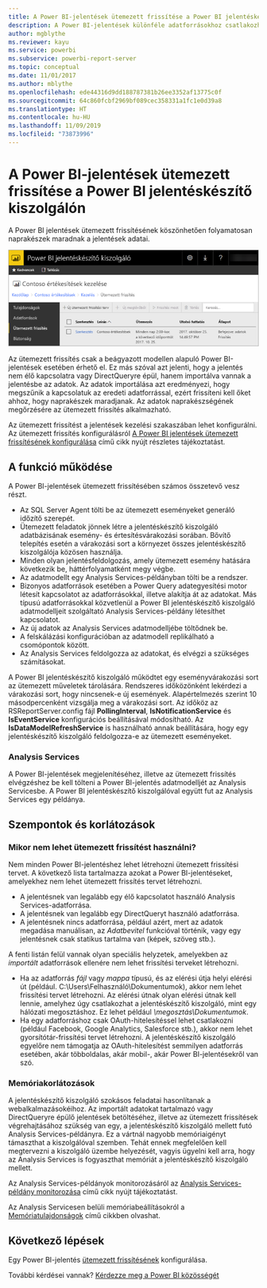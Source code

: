 ```yaml
---
title: A Power BI-jelentések ütemezett frissítése a Power BI jelentéskészítő kiszolgálón
description: A Power BI-jelentések különféle adatforrásokhoz csatlakozhatnak. Az adatok használatának módjától függően eltérő adatforrások érhetők el.
author: mgblythe
ms.reviewer: kayu
ms.service: powerbi
ms.subservice: powerbi-report-server
ms.topic: conceptual
ms.date: 11/01/2017
ms.author: mblythe
ms.openlocfilehash: ede44316d9dd188787381b26ee3352af13775c0f
ms.sourcegitcommit: 64c860fcbf2969bf089cec358331a1fc1e0d39a8
ms.translationtype: HT
ms.contentlocale: hu-HU
ms.lasthandoff: 11/09/2019
ms.locfileid: "73873996"
---
```

# <a name="power-bi-report-scheduled-refresh-in-power-bi-report-server"></a>A Power BI-jelentések ütemezett frissítése a Power BI jelentéskészítő kiszolgálón
A Power BI jelentések ütemezett frissítésének köszönhetően folyamatosan naprakészek maradnak a jelentések adatai.

![Ütemezett frissítés a Power BI jelentéskészítő kiszolgálón](media/scheduled-refresh/scheduled-refresh-success.png)

Az ütemezett frissítés csak a beágyazott modellen alapuló Power BI-jelentések esetében érhető el. Ez más szóval azt jelenti, hogy a jelentés nem élő kapcsolatra vagy DirectQueryre épül, hanem importálva vannak a jelentésbe az adatok. Az adatok importálása azt eredményezi, hogy megszűnik a kapcsolatuk az eredeti adatforrással, ezért frissíteni kell őket ahhoz, hogy naprakészek maradjanak. Az adatok naprakészségének megőrzésére az ütemezett frissítés alkalmazható.

Az ütemezett frissítést a jelentések kezelési szakaszában lehet konfigurálni. Az ütemezett frissítés konfigurálásról [A Power BI jelentések ütemezett frissítésének konfigurálása](configure-scheduled-refresh.md) című cikk nyújt részletes tájékoztatást.

## <a name="how-this-works"></a>A funkció működése
A Power BI-jelentések ütemezett frissítésében számos összetevő vesz részt.

* Az SQL Server Agent tölti be az ütemezett eseményeket generáló időzítő szerepét.
* Ütemezett feladatok jönnek létre a jelentéskészítő kiszolgáló adatbázisának esemény- és értesítésvárakozási sorában. Bővítő telepítés esetén a várakozási sort a környezet összes jelentéskészítő kiszolgálója közösen használja.
* Minden olyan jelentésfeldolgozás, amely ütemezett esemény hatására következik be, háttérfolyamatként megy végbe.
* Az adatmodellt egy Analysis Services-példányban tölti be a rendszer.
* Bizonyos adatforrások esetében a Power Query adategyesítési motor létesít kapcsolatot az adatforrásokkal, illetve alakítja át az adatokat. Más típusú adatforrásokkal közvetlenül a Power BI jelentéskészítő kiszolgáló adatmodelljeit szolgáltató Analysis Services-példány létesíthet kapcsolatot.
* Az új adatok az Analysis Services adatmodelljébe töltődnek be.
* A felskálázási konfigurációban az adatmodell replikálható a csomópontok között.
* Az Analysis Services feldolgozza az adatokat, és elvégzi a szükséges számításokat.

A Power BI jelentéskészítő kiszolgáló működtet egy eseményvárakozási sort az ütemezett műveletek tárolására. Rendszeres időközönként lekérdezi a várakozási sort, hogy nincsenek-e új események. Alapértelmezés szerint 10 másodpercenként vizsgálja meg a várakozási sort. Az időköz az RSReportServer.config fájl **PollingInterval**, **IsNotificationService** és **IsEventService** konfigurációs beállításával módosítható. Az **IsDataModelRefreshService** is használható annak beállítására, hogy egy jelentéskészítő kiszolgáló feldolgozza-e az ütemezett eseményeket.

### <a name="analysis-services"></a>Analysis Services
A Power BI-jelentések megjelenítéséhez, illetve az ütemezett frissítés elvégzéshez be kell tölteni a Power BI-jelentés adatmodelljét az Analysis Servicesbe. A Power BI jelentéskészítő kiszolgálóval együtt fut az Analysis Services egy példánya.

## <a name="considerations-and-limitations"></a>Szempontok és korlátozások
### <a name="when-scheduled-refresh-cant-be-used"></a>Mikor nem lehet ütemezett frissítést használni?
Nem minden Power BI-jelentéshez lehet létrehozni ütemezett frissítési tervet. A következő lista tartalmazza azokat a Power BI-jelentéseket, amelyekhez nem lehet ütemezett frissítés tervet létrehozni.

* A jelentésnek van legalább egy élő kapcsolatot használó Analysis Services-adatforrása.
* A jelentésnek van legalább egy DirectQueryt használó adatforrása.
* A jelentésnek nincs adatforrása, például azért, mert az adatok megadása manuálisan, az *Adatbevitel* funkcióval történik, vagy egy jelentésnek csak statikus tartalma van (képek, szöveg stb.).

A fenti listán felül vannak olyan speciális helyzetek, amelyekben az *importált* adatforrások ellenére nem lehet frissítési terveket létrehozni.

* Ha az adatforrás *fájl* vagy *mappa* típusú, és az elérési útja helyi elérési út (például. C:\Users\Felhasználó\Dokumentumok), akkor nem lehet frissítési tervet létrehozni. Az elérési útnak olyan elérési útnak kell lennie, amelyhez úgy csatlakozhat a jelentéskészítő kiszolgáló, mint egy hálózati megosztáshoz. Ez lehet például *\\megosztás\Dokumentumok*.
* Ha egy adatforráshoz csak OAuth-hitelesítéssel lehet csatlakozni (például Facebook, Google Analytics, Salesforce stb.), akkor nem lehet gyorsítótár-frissítési tervet létrehozni. A jelentéskészítő kiszolgáló egyelőre nem támogatja az OAuth-hitelesítést semmilyen adatforrás esetében, akár többoldalas, akár mobil-, akár Power BI-jelentésekről van szó.

### <a name="memory-limits"></a>Memóriakorlátozások
A jelentéskészítő kiszolgáló szokásos feladatai hasonlítanak a webalkalmazásokéihoz. Az importált adatokat tartalmazó vagy DirectQueryre épülő jelentések betöltéséhez, illetve az ütemezett frissítések végrehajtásához szükség van egy, a jelentéskészítő kiszolgáló mellett futó Analysis Services-példányra. Ez a vártnál nagyobb memóriaigényt támaszthat a kiszolgálóval szemben. Tehát ennek megfelelően kell megtervezni a kiszolgáló üzembe helyezését, vagyis ügyelni kell arra, hogy az Analysis Services is fogyaszthat memóriát a jelentéskészítő kiszolgáló mellett.

Az Analysis Services-példányok monitorozásáról az [Analysis Services-példány monitorozása](https://docs.microsoft.com/sql/analysis-services/instances/monitor-an-analysis-services-instance) című cikk nyújt tájékoztatást.

Az Analysis Servicesen belüli memóriabeállításokról a [Memóriatulajdonságok](https://docs.microsoft.com/sql/analysis-services/server-properties/memory-properties) című cikkben olvashat.

## <a name="next-steps"></a>Következő lépések
Egy Power BI-jelentés [ütemezett frissítésének](configure-scheduled-refresh.md) konfigurálása.

További kérdései vannak? [Kérdezze meg a Power BI közösségét](https://community.powerbi.com/)

